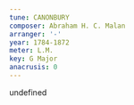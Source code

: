 ```yaml
---
tune: CANONBURY
composer: Abraham H. C. Malan
arranger: '-'
year: 1784-1872
meter: L.M.
key: G Major
anacrusis: 0
---
```

undefined